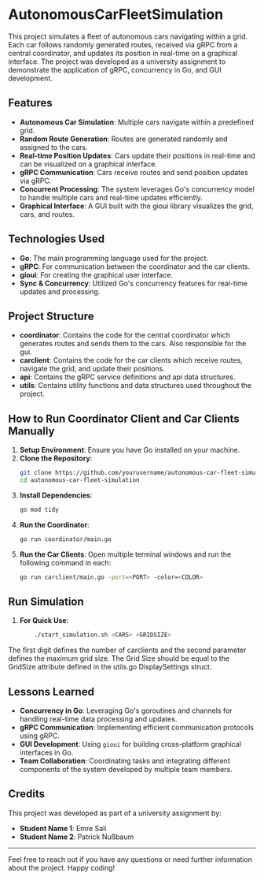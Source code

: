 # AutonomousCarFleetSimulation

This project simulates a fleet of autonomous cars navigating within a grid. Each car follows randomly generated routes, received via gRPC from a central coordinator, and updates its position in real-time on a graphical interface. The project was developed as a university assignment to demonstrate the application of gRPC, concurrency in Go, and GUI development.

## Features

- **Autonomous Car Simulation**: Multiple cars navigate within a predefined grid.
- **Random Route Generation**: Routes are generated randomly and assigned to the cars.
- **Real-time Position Updates**: Cars update their positions in real-time and can be visualized on a graphical interface.
- **gRPC Communication**: Cars receive routes and send position updates via gRPC.
- **Concurrent Processing**: The system leverages Go's concurrency model to handle multiple cars and real-time updates efficiently.
- **Graphical Interface**: A GUI built with the gioui library visualizes the grid, cars, and routes.

## Technologies Used

- **Go**: The main programming language used for the project.
- **gRPC**: For communication between the coordinator and the car clients.
- **gioui**: For creating the graphical user interface.
- **Sync & Concurrency**: Utilized Go's concurrency features for real-time updates and processing.

## Project Structure

- **coordinator**: Contains the code for the central coordinator which generates routes and sends them to the cars. Also responsible for the gui.
- **carclient**: Contains the code for the car clients which receive routes, navigate the grid, and update their positions.
- **api**: Contains the gRPC service definitions and api data structures.
- **utils**: Contains utility functions and data structures used throughout the project.

## How to Run Coordinator Client and Car Clients Manually 

1. **Setup Environment**: Ensure you have Go installed on your machine.
2. **Clone the Repository**: 
    ```sh
    git clone https://github.com/yourusername/autonomous-car-fleet-simulation.git
    cd autonomous-car-fleet-simulation
    ```
3. **Install Dependencies**: 
    ```sh
    go mod tidy
    ```
4. **Run the Coordinator**:
    ```sh
    go run coordinator/main.go
    ```
5. **Run the Car Clients**: Open multiple terminal windows and run the following command in each:
    ```sh
    go run carclient/main.go -port=<PORT> -color=<COLOR>
    ```

## Run Simulation

1. **For Quick Use**:
    ```sh
        ./start_simulation.sh <CARS> <GRIDSIZE>   
    ```
The first digit <CARS> defines the number of carclients and the second parameter <GRIDSIZE> defines the maximum grid size. 
The Grid Size should be equal to the GridSize attribute defined in the utils.go DisplaySettings struct.


## Lessons Learned

- **Concurrency in Go**: Leveraging Go's goroutines and channels for handling real-time data processing and updates.
- **gRPC Communication**: Implementing efficient communication protocols using gRPC.
- **GUI Development**: Using `gioui` for building cross-platform graphical interfaces in Go.
- **Team Collaboration**: Coordinating tasks and integrating different components of the system developed by multiple team members.

## Credits

This project was developed as part of a university assignment by:
- **Student Name 1**: Emre Sali
- **Student Name 2**: Patrick Nußbaum

---

Feel free to reach out if you have any questions or need further information about the project. Happy coding!
